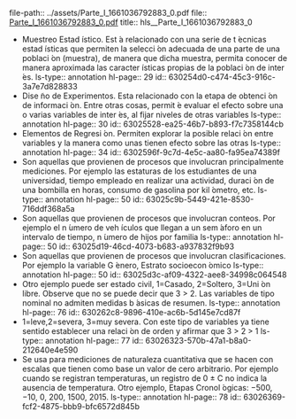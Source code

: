 file-path:: ../assets/Parte_I_1661036792883_0.pdf
file:: [Parte_I_1661036792883_0.pdf](../assets/Parte_I_1661036792883_0.pdf)
title:: hls__Parte_I_1661036792883_0

- Muestreo Estad ́ıstico. Est ́a relacionado con una serie de t ́ecnicas estad ́ısticas que permiten la selecci ́on adecuada de una parte de una poblaci ́on (muestra), de manera que dicha muestra, permita conocer de manera aproximada las caracter ́ısticas propias de la poblaci ́on de inter ́es.
  ls-type:: annotation
  hl-page:: 29
  id:: 630254d0-c474-45c3-916c-3a7e7d828833
- Dise ̃no de Experimentos. Esta relacionado con la etapa de obtenci ́on de informaci ́on. Entre otras cosas, permit ́e evaluar el efecto sobre una o varias variables de inter ́es, al fijar niveles de otras variables
  ls-type:: annotation
  hl-page:: 30
  id:: 63025528-ea25-46b7-b893-f7c7358144cb
- Elementos de Regresi ́on. Permiten explorar la posible relaci ́on entre variables y la manera como unas tienen efecto sobre las otras
  ls-type:: annotation
  hl-page:: 34
  id:: 6302596f-9c7d-4e5c-aa80-fa95ea74389f
- Son aquellas que provienen de procesos que involucran principalmente mediciones. Por ejemplo las estaturas de los estudiantes de una universidad, tiempo empleado en realizar una actividad, duraci ́on de una bombilla en horas, consumo de gasolina por kil ́ometro, etc.
  ls-type:: annotation
  hl-page:: 50
  id:: 63025c9b-5449-421e-8530-716ddf368a5a
- Son aquellas que provienen de procesos que involucran conteos. Por ejemplo el n ́umero de veh ́ıculos que llegan a un sem ́aforo en un intervalo de tiempo, n ́umero de hijos por familia
  ls-type:: annotation
  hl-page:: 50
  id:: 63025d19-46cd-4073-b683-a937832f9b93
- Son aquellas que provienen de procesos que involucran clasificaciones. Por ejemplo la variable G ́enero, Estrato socioecon ́omico
  ls-type:: annotation
  hl-page:: 50
  id:: 63025d3c-af09-4322-aee8-34998c064548
- Otro ejemplo puede ser estado civil, 1=Casado, 2=Soltero, 3=Uni ́on libre. Observe que no se puede decir que 3 > 2. Las variables de tipo nominal no admiten medidas b ́asicas de resumen.
  ls-type:: annotation
  hl-page:: 76
  id:: 630262c8-9896-410e-ac6b-5d145e7cd87f
- 1=leve,2=severa, 3=muy severa. Con este tipo de variables ya tiene sentido establecer una relaci ́on de orden y afirmar que 3 > 2 > 1
  ls-type:: annotation
  hl-page:: 77
  id:: 63026323-570b-47a1-b8a0-212640e4e590
- Se usa para mediciones de naturaleza cuantitativa que se hacen con escalas que tienen como base un valor de cero arbitrario. Por ejemplo cuando se registran temperaturas, un registro de 0 ± C no indica la ausencia de temperatura. Otro ejemplo, Etapas Cronol ́ogicas: −500, −10, 0, 200, 1500, 2015.
  ls-type:: annotation
  hl-page:: 78
  id:: 63026369-fcf2-4875-bbb9-bfc6572d845b